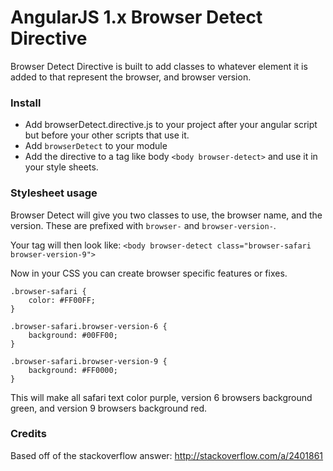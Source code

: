 # AngularJS 1.x Browser Detect Directive

Browser Detect Directive is built to add classes to whatever element it is added to that represent the browser, and browser version.

### Install
  - Add browserDetect.directive.js to your project after your angular script but before your other scripts that use it.
  - Add `browserDetect` to your module
  - Add the directive to a tag like body `<body browser-detect>` and use it in your style sheets.

### Stylesheet usage
Browser Detect will give you two classes to use, the browser name, and the version. These are prefixed with `browser-` and `browser-version-`.

Your tag will then look like: 
`<body browser-detect class="browser-safari browser-version-9">`

Now in your CSS you can create browser specific features or fixes.
```
.browser-safari {
    color: #FF00FF;
}

.browser-safari.browser-version-6 {
    background: #00FF00;
}

.browser-safari.browser-version-9 {
    background: #FF0000;
}
```
This will make all safari text color purple,  version 6 browsers background green, and version 9 browsers background red.

### Credits
Based off of the stackoverflow answer: http://stackoverflow.com/a/2401861